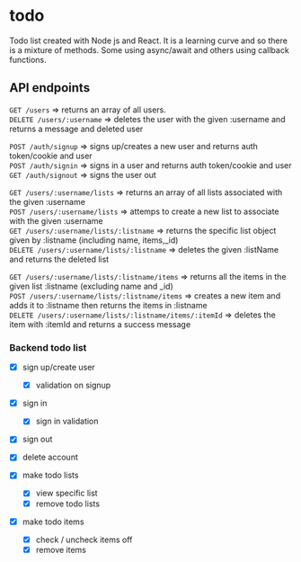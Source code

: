 # todo
Todo list created with Node js and React. It is a learning curve and so there is a mixture
of methods. Some using async/await and others using callback functions.

## API endpoints

``` GET /users ``` => returns an array of all users.  
``` DELETE /users/:username ``` => deletes the user with the given :username  and returns a message and deleted user  

``` POST /auth/signup ``` => signs up/creates a new user and returns auth token/cookie and user  
``` POST /auth/signin ``` => signs in a user and returns auth token/cookie and user    
``` GET /auth/signout ``` => signs the user out    


``` GET /users/:username/lists ``` => returns an array of all lists associated with the given :username  
``` POST /users/:username/lists ``` => attemps to create a new list to associate with the given :username    
``` GET /users/:username/lists/:listname ``` => returns the specific list object given by :listname  (including name, items,_id)  
``` DELETE /users/:username/lists/:listname ``` => deletes the given :listName and returns the deleted list

``` GET /users/:username/lists/:listname/items ``` => returns all the items in the given list :listname (excluding name and _id)    
``` POST /users/:username/lists/:listname/items ``` => creates a new item and adds it to :listname then returns the items in :listname  
``` DELETE /users/:username/lists/:listname/items/:itemId ``` => deletes the item with :itemId and returns a success message

### Backend todo list
- [x] sign up/create user  
  - [x] validation on signup

- [x] sign in    
  - [x] sign in validation  

- [x] sign out  

- [x] delete account

- [x] make todo lists  
  - [x] view specific list  
  - [x] remove todo lists

- [x] make todo items  
  - [x] check / uncheck items off  
   - [x] remove items  

